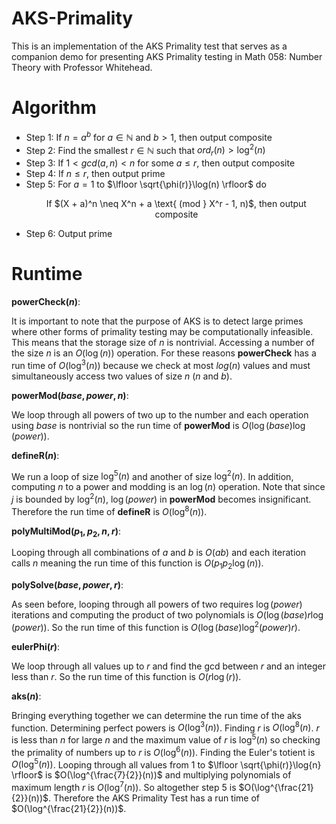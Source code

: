 # AKS-Primality

This is an implementation of the AKS Primality test that serves as a companion demo for presenting AKS Primality testing in Math 058: Number Theory with Professor Whitehead.

# Algorithm

- Step 1: If $n = a^b$ for $a \in \mathbb{N}$ and $b > 1$, then output composite
- Step 2: Find the smallest $r \in \mathbb{N}$ such that $ord_{r}(n) > \log^2(n)$
- Step 3: If $1 < gcd(a, n) < n$ for some $a \leq r$, then output composite
- Step 4: If $n \leq r$, then output prime
- Step 5: For $a = 1$ to $\lfloor \sqrt{\phi(r)}\log(n) \rfloor$ do
  <p align="center">
    If $(X + a)^n \neq X^n + a \text{ (mod } X^r - 1, n)$, then output composite
  </p>
- Step 6: Output prime

# Runtime

**powerCheck($n$)**:

It is important to note that the purpose of AKS is to detect large primes where other forms of primality testing may be computationally infeasible. This means that the storage size of $n$ is nontrivial. Accessing a number of the size $n$ is an $O(\log(n))$ operation. For these reasons **powerCheck** has a run time of $O(\log^3(n))$ because we check at most $log(n)$ values and must simultaneously access two values of size $n$ ($n$ and $b$).

**powerMod($base,power,n$)**:

We loop through all powers of two up to the number and each operation using $base$ is nontrivial so the run time of **powerMod** is $O(\log(base)\log(power))$.

**defineR($n$)**:

We run a loop of size $\log^5(n)$ and another of size $\log^2(n)$. In addition, computing $n$ to a power and modding is an $\log(n)$ operation. Note that since $j$ is bounded by $\log^2(n)$, $\log(power)$ in **powerMod** becomes insignificant. Therefore the run time of **defineR** is $O(\log^8(n))$.

**polyMultiMod($p_1,p_2,n,r$)**:

Looping through all combinations of $a$ and $b$ is $O(ab)$ and each iteration calls $n$ meaning the run time of this function is $O(p_1p_2\log(n))$.

**polySolve($base,power,r$)**:

As seen before, looping through all powers of two requires $\log(power)$ iterations and computing the product of two polynomials is $O(\log(base)r\log(power))$. So the run time of this function is $O(\log(base)\log^2(power)r)$.

**eulerPhi($r$)**:

We loop through all values up to $r$ and find the gcd between $r$ and an integer less than $r$. So the run time of this function is $O(r\log(r))$.

**aks($n$)**:

Bringing everything together we can determine the run time of the aks function. Determining perfect powers is $O(\log^3(n))$. Finding $r$ is $O(\log^8(n)$. $r$ is less than $n$ for large $n$ and the maximum value of $r$ is $\log^5(n)$ so checking the primality of numbers up to $r$ is $O(\log^6(n))$. Finding the Euler's totient is $O(\log^5(n))$. Looping through all values from 1 to $\lfloor \sqrt{\phi(r)}\log{n} \rfloor$ is $O(\log^{\frac{7}{2}}(n))$ and multiplying polynomials of maximum length $r$ is $O(\log^7(n))$. So altogether step $5$ is $O(\log^{\frac{21}{2}}(n))$. Therefore the AKS Primality Test has a run time of $O(\log^{\frac{21}{2}}(n))$.
